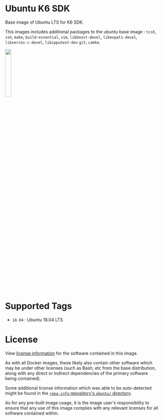 # Ubuntu K6 SDK

Base image of Ubuntu LTS for K6 SDK.

This images includes additional packages to the ubuntu base image :
`tcsh`, `zsh`, `make`, `build-essential`, `vim`, 
`libboost-devel`, `libexpat1-devel`, `libxerces-c-devel`, `libcpputest-dev`
`git`, `camke`.

<img src="https://assets.ubuntu.com/v1/57a889f6-ubuntu-logo112.png" width=20%>

# Supported Tags

* `18.04` : Ubuntu 18.04 LTS

# License

View [license information](https://www.ubuntu.com/licensing)
for the software contained in this image.

As with all Docker images, these likely also contain other software
which may be under other licenses (such as Bash, etc from the base
distribution, along with any direct or indirect dependencies of
the primary software being contained).

Some additional license information which was able to be auto-detected
might be found in the
[`repo-info` repository's `ubuntu/` directory](https://github.com/docker-library/repo-info/tree/master/repos/ubuntu).

As for any pre-built image usage, it is the image user's responsibility
to ensure that any use of this image complies with any relevant licenses
for all software contained within.

